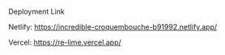 Deployment Link

Netlify:
https://incredible-croquembouche-b91992.netlify.app/

Vercel:
https://re-lime.vercel.app/
